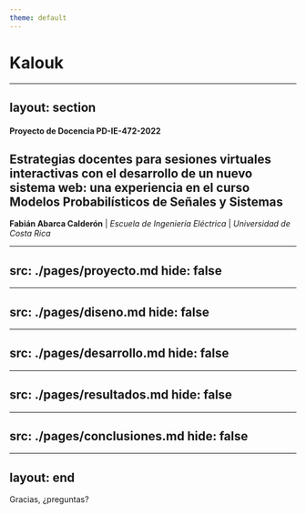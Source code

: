 ```yaml
---
theme: default
---
```


# Kalouk

---
layout: section
---

#### Proyecto de Docencia PD-IE-472-2022

## Estrategias docentes para sesiones virtuales interactivas con el desarrollo de un nuevo sistema web: una experiencia en el curso Modelos Probabilísticos de Señales y Sistemas

**Fabián Abarca Calderón** | 
*Escuela de Ingeniería Eléctrica* |
*Universidad de Costa Rica*

---
src: ./pages/proyecto.md
hide: false
---

---
src: ./pages/diseno.md
hide: false
---

---
src: ./pages/desarrollo.md
hide: false
---

---
src: ./pages/resultados.md
hide: false
---

---
src: ./pages/conclusiones.md
hide: false
---

---
layout: end
---

Gracias, ¿preguntas?